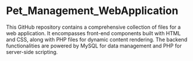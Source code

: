 # Pet_Management_WebApplication
This GitHub repository contains a comprehensive collection of files for a web application. It encompasses front-end components built with HTML and CSS, along with PHP files for dynamic content rendering. The backend functionalities are powered by MySQL for data management and PHP for server-side scripting.

